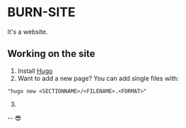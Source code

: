 # BURN-SITE

It's a website.

## Working on the site

1. Install [Hugo](https://gohugo.io/getting-started/quick-start/)
2. Want to add a new page? You can add single files with:

```
"hugo new <SECTIONNAME>/<FILENAME>.<FORMAT>"
```

3.

--
😎
